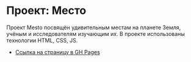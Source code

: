 # Проект: Место

Проект Mesto посвящён удивительным местам на планете Земля, учёным и исследователям изучающим их. В проекте использованы технологии HTML, CSS, JS.

* [Ссылка на страницу в GH Pages](https://tan4ka.github.io/mesto/)


